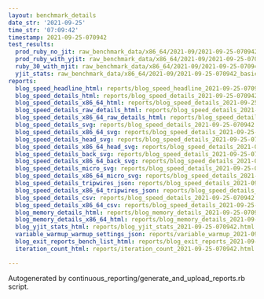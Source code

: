 ```yaml
---
layout: benchmark_details
date_str: '2021-09-25'
time_str: '07:09:42'
timestamp: 2021-09-25-070942
test_results:
  prod_ruby_no_jit: raw_benchmark_data/x86_64/2021-09/2021-09-25-070942_basic_benchmark_prod_ruby_no_jit.json
  prod_ruby_with_yjit: raw_benchmark_data/x86_64/2021-09/2021-09-25-070942_basic_benchmark_prod_ruby_with_yjit.json
  ruby_30_with_mjit: raw_benchmark_data/x86_64/2021-09/2021-09-25-070942_basic_benchmark_ruby_30_with_mjit.json
  yjit_stats: raw_benchmark_data/x86_64/2021-09/2021-09-25-070942_basic_benchmark_yjit_stats.json
reports:
  blog_speed_headline_html: reports/blog_speed_headline_2021-09-25-070942.html
  blog_speed_details_html: reports/blog_speed_details_2021-09-25-070942.html
  blog_speed_details_x86_64_html: reports/blog_speed_details_2021-09-25-070942.x86_64.html
  blog_speed_details_raw_details_html: reports/blog_speed_details_2021-09-25-070942.raw_details.html
  blog_speed_details_x86_64_raw_details_html: reports/blog_speed_details_2021-09-25-070942.x86_64.raw_details.html
  blog_speed_details_svg: reports/blog_speed_details_2021-09-25-070942.svg
  blog_speed_details_x86_64_svg: reports/blog_speed_details_2021-09-25-070942.x86_64.svg
  blog_speed_details_head_svg: reports/blog_speed_details_2021-09-25-070942.head.svg
  blog_speed_details_x86_64_head_svg: reports/blog_speed_details_2021-09-25-070942.x86_64.head.svg
  blog_speed_details_back_svg: reports/blog_speed_details_2021-09-25-070942.back.svg
  blog_speed_details_x86_64_back_svg: reports/blog_speed_details_2021-09-25-070942.x86_64.back.svg
  blog_speed_details_micro_svg: reports/blog_speed_details_2021-09-25-070942.micro.svg
  blog_speed_details_x86_64_micro_svg: reports/blog_speed_details_2021-09-25-070942.x86_64.micro.svg
  blog_speed_details_tripwires_json: reports/blog_speed_details_2021-09-25-070942.tripwires.json
  blog_speed_details_x86_64_tripwires_json: reports/blog_speed_details_2021-09-25-070942.x86_64.tripwires.json
  blog_speed_details_csv: reports/blog_speed_details_2021-09-25-070942.csv
  blog_speed_details_x86_64_csv: reports/blog_speed_details_2021-09-25-070942.x86_64.csv
  blog_memory_details_html: reports/blog_memory_details_2021-09-25-070942.html
  blog_memory_details_x86_64_html: reports/blog_memory_details_2021-09-25-070942.x86_64.html
  blog_yjit_stats_html: reports/blog_yjit_stats_2021-09-25-070942.html
  variable_warmup_warmup_settings_json: reports/variable_warmup_2021-09-25-070942.warmup_settings.json
  blog_exit_reports_bench_list_html: reports/blog_exit_reports_2021-09-25-070942.bench_list.html
  iteration_count_html: reports/iteration_count_2021-09-25-070942.html

---
```

Autogenerated by continuous_reporting/generate_and_upload_reports.rb script.
